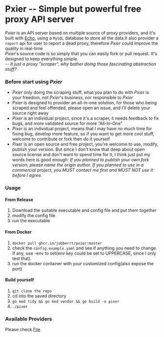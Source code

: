 # Pxier -- Simple but powerful free proxy API server
*Pxier* is an API server based on multiple source of proxy providers, and it's built with [Echo](https://github.com/labstack/echo), using a `MySQL` database to store all the data.It also provider a `report` api for user to report a dead proxy, therefore *Pxier* could improve the quality in real-time<br>
*Pxier*'s source code is so simply that you can easily fork or pull request. It's designed to keep everything simple. <br>
-- *It just a proxy "scraper", why bother doing those fascinating abstraction stuff?*

### Before start using *Pxier*
- *Pxier* only doing the scraping stuff, what you plan to do with *Pxier* is your freedom, not *Pxier*'s business, nor responsible to *Pxier* 
- *Pxier* is designed to provider an all-in-one solution, for those who being scraped and feel offended, please open an issue, and I'll delete your source right away
- *Pixer* is an individual project, since it's a scraper, it needs feedback to fix bugs, and more validated source for more "All-In-One"
- *Pixer* is an individual project, means that I may have no much time for fixing bug, develop more feature, so if you want to get more cool stuff, welcome to contribute or fork then do it yourself
- *Pixer* is an open source and free project, you're welcome to use, modify, publish your version. But since I don't know that deep about open source license and don't want to spend time for it, I think just put my words here is good enough: *If you planned to publish your own fork version, please name the origin author. If you planned to use in a commercial project, you MUST contact me first and MUST NOT use it before I agree.* 

### Usage

#### From Release
1. Download the suitable executable and config file and put them together
2. modify the config file
3. run the executable

#### From Docker
1. `docker pull ghcr.io/jobberrt/pxier:master`
2. check the `config.example.yaml` and see if anything you need to change. If any, use -env to set(env key could be set to UPPERCASE, since I only test that).
3. run the docker container with your customized config(also expose the port)

#### Build yourself
1. `git clone the repo`
2. cd into the saved directory
3. `go mod tidy && go mod vendor && go build -o pixer`
4. `./pixer`

### Available Providers
Please check [File](./core/types.go)
